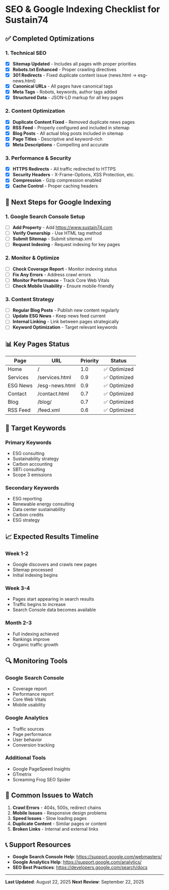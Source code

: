 # SEO & Google Indexing Checklist for Sustain74

## ✅ Completed Optimizations

### 1. Technical SEO
- [x] **Sitemap Updated** - Includes all pages with proper priorities
- [x] **Robots.txt Enhanced** - Proper crawling directives
- [x] **301 Redirects** - Fixed duplicate content issue (news.html → esg-news.html)
- [x] **Canonical URLs** - All pages have canonical tags
- [x] **Meta Tags** - Robots, keywords, author tags added
- [x] **Structured Data** - JSON-LD markup for all key pages

### 2. Content Optimization
- [x] **Duplicate Content Fixed** - Removed duplicate news pages
- [x] **RSS Feed** - Properly configured and included in sitemap
- [x] **Blog Posts** - All actual blog posts included in sitemap
- [x] **Page Titles** - Descriptive and keyword-rich
- [x] **Meta Descriptions** - Compelling and accurate

### 3. Performance & Security
- [x] **HTTPS Redirects** - All traffic redirected to HTTPS
- [x] **Security Headers** - X-Frame-Options, XSS Protection, etc.
- [x] **Compression** - Gzip compression enabled
- [x] **Cache Control** - Proper caching headers

## 🔄 Next Steps for Google Indexing

### 1. Google Search Console Setup
- [ ] **Add Property** - Add https://www.sustain74.com
- [ ] **Verify Ownership** - Use HTML tag method
- [ ] **Submit Sitemap** - Submit sitemap.xml
- [ ] **Request Indexing** - Request indexing for key pages

### 2. Monitor & Optimize
- [ ] **Check Coverage Report** - Monitor indexing status
- [ ] **Fix Any Errors** - Address crawl errors
- [ ] **Monitor Performance** - Track Core Web Vitals
- [ ] **Check Mobile Usability** - Ensure mobile-friendly

### 3. Content Strategy
- [ ] **Regular Blog Posts** - Publish new content regularly
- [ ] **Update ESG News** - Keep news feed current
- [ ] **Internal Linking** - Link between pages strategically
- [ ] **Keyword Optimization** - Target relevant keywords

## 📊 Key Pages Status

| Page | URL | Priority | Status |
|------|-----|----------|--------|
| Home | / | 1.0 | ✅ Optimized |
| Services | /services.html | 0.9 | ✅ Optimized |
| ESG News | /esg-news.html | 0.9 | ✅ Optimized |
| Contact | /contact.html | 0.7 | ✅ Optimized |
| Blog | /blog/ | 0.7 | ✅ Optimized |
| RSS Feed | /feed.xml | 0.6 | ✅ Optimized |

## 🎯 Target Keywords

### Primary Keywords
- ESG consulting
- Sustainability strategy
- Carbon accounting
- SBTi consulting
- Scope 3 emissions

### Secondary Keywords
- ESG reporting
- Renewable energy consulting
- Data center sustainability
- Carbon credits
- ESG strategy

## 📈 Expected Results Timeline

### Week 1-2
- Google discovers and crawls new pages
- Sitemap processed
- Initial indexing begins

### Week 3-4
- Pages start appearing in search results
- Traffic begins to increase
- Search Console data becomes available

### Month 2-3
- Full indexing achieved
- Rankings improve
- Organic traffic growth

## 🔍 Monitoring Tools

### Google Search Console
- Coverage report
- Performance report
- Core Web Vitals
- Mobile usability

### Google Analytics
- Traffic sources
- Page performance
- User behavior
- Conversion tracking

### Additional Tools
- Google PageSpeed Insights
- GTmetrix
- Screaming Frog SEO Spider

## 🚨 Common Issues to Watch

1. **Crawl Errors** - 404s, 500s, redirect chains
2. **Mobile Issues** - Responsive design problems
3. **Speed Issues** - Slow loading pages
4. **Duplicate Content** - Similar pages or content
5. **Broken Links** - Internal and external links

## 📞 Support Resources

- **Google Search Console Help**: https://support.google.com/webmasters/
- **Google Analytics Help**: https://support.google.com/analytics/
- **SEO Best Practices**: https://developers.google.com/search/docs

---

**Last Updated**: August 22, 2025
**Next Review**: September 22, 2025
